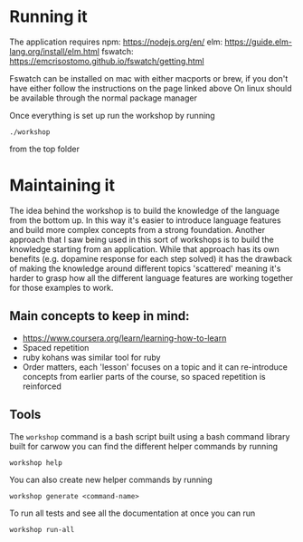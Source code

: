 # Running it 

The application requires 
npm: https://nodejs.org/en/
elm: https://guide.elm-lang.org/install/elm.html
fswatch: https://emcrisostomo.github.io/fswatch/getting.html

Fswatch can be installed on mac with either macports or brew,
if you don't have either follow the instructions on the page linked above
On linux should be available through the normal package manager

Once everything is set up run the workshop by running
```
./workshop 
```
from the top folder

# Maintaining it

The idea behind the workshop is to build the knowledge of the language
from the bottom up. 
In this way it's easier to introduce language features and build more complex
concepts from a strong foundation.
Another approach that I saw being used in this sort of workshops is to build
the knowledge starting from an application. While that approach has
its own benefits (e.g. dopamine response for each step solved) it has
the drawback of making the knowledge around different topics 'scattered'
meaning it's harder to grasp how all the different language features are 
working together for those examples to work.

## Main concepts to keep in mind:
- https://www.coursera.org/learn/learning-how-to-learn
- Spaced repetition
- ruby kohans was similar tool for ruby
- Order matters, each 'lesson' focuses on a topic and it can re-introduce concepts from 
  earlier parts of the course, so spaced repetition is reinforced

## Tools

The `workshop` command is a bash script built using a bash command library built for carwow
you can find the different helper commands by running

```
workshop help
```

You can also create new helper commands by running 
```
workshop generate <command-name>
```

To run all tests and see all the documentation at once you can run

```
workshop run-all
```
